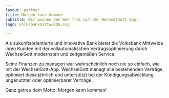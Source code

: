 ```yaml
---
layout: partner 
title: Morgen kann kommen 
subtitle: Wir machen den Weh frei mit der WechselGott App!
logo: volksbankmittweida.svg

---
```


Als zukunftsorientierte und innovative Bank bietet die Volksbank Mittweida ihren Kunden mit der vollautomatischen
Vertragsoptimierung durch WechselGott modernsten und zeitgemäßen Service.

Seine Finanzen zu managen war wahrscheinlich noch nie so einfach, wie mit der WechselGott-App. WechselGott managt alle
bestehenden Verträge, optimiert diese jährlich und unterstützt bei der Kündigungsabwicklung ungenutzter oder
optimierbarer Verträge.

Ganz getreu dem Motto: Morgen kann kommen!
